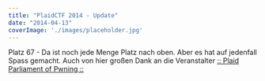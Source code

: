 ```yaml
---
title: "PlaidCTF 2014 - Update"
date: "2014-04-13"
coverImage: './images/placeholder.jpg'
---
```


Platz 67 - Da ist noch jede Menge Platz nach oben. Aber es hat auf jedenfall Spass gemacht. Auch von hier großen Dank an die Veranstalter [:: Plaid Parliament of Pwning ::](http://ppp.cylab.cmu.edu/wordpress/)
